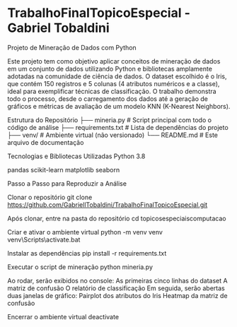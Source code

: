 # TrabalhoFinalTopicoEspecial - Gabriel Tobaldini

Projeto de Mineração de Dados com Python

Este projeto tem como objetivo aplicar conceitos de mineração de dados em um conjunto de dados utilizando Python e bibliotecas amplamente adotadas na comunidade de ciência de dados. O dataset escolhido é o Iris, que contém 150 registros e 5 colunas (4 atributos numéricos e a classe), ideal para exemplificar técnicas de classificação. O trabalho demonstra todo o processo, desde o carregamento dos dados até a geração de gráficos e métricas de avaliação de um modelo KNN (K-Nearest Neighbors).

Estrutura do Repositório
├── mineria.py           # Script principal com todo o código de análise
├── requirements.txt     # Lista de dependências do projeto
├── venv/                # Ambiente virtual (não versionado)
└── README.md            # Este arquivo de documentação

Tecnologias e Bibliotecas Utilizadas
Python 3.8

pandas
scikit-learn
matplotlib
seaborn

Passo a Passo para Reproduzir a Análise

Clonar o repositório
  git clone https://github.com/GabriellTobaldini/TrabalhoFinalTopicoEspecial.git

Após clonar, entre na pasta do repositório
  cd topicosespeciaiscomputacao

Criar e ativar o ambiente virtual
  python -m venv venv
  venv\Scripts\activate.bat

Instalar as dependências
  pip install -r requirements.txt

Executar o script de mineração
  python mineria.py

Ao rodar, serão exibidos no console:
  As primeiras cinco linhas do dataset
  A matriz de confusão
  O relatório de classificação
  Em seguida, serão abertas duas janelas de gráfico:
  Pairplot dos atributos do Iris
  Heatmap da matriz de confusão

Encerrar o ambiente virtual
  deactivate
